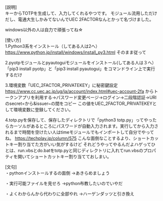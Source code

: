 [説明]<br>
キーからTOTPを生成して、入力してくれるやつです。
モジュール流用しただけだし、電通大生しかみてないんでUEC 2FACTORなんとかって名づけました。

windows以外の人は自力で頑張ってね☆

[使い方]<br>
1.Python3系をインストール（してある人は2へ）
https://www.python.jp/install/windows/install_py3.html
そのまま従って

2.pyotpモジュールとpyautoguiモジュールをインストール(してある人は３へ）
「pip3 install pyotp」と「pip3 install pyautogui」をコマンドライン上で実行するだけ

3.環境変数「UEC_2FACTOR_PRIVATEKEY」に秘密鍵設定
https://www.cc.uec.ac.jp/ug/ja/account/index.html#uec-account-2fa
からトークンアプリを利用する→パスワード変更ページ→ログイン→二段階認証→URIのsecret=から&issuer~の間をコピー
この値をUEC_2FACTOR_PRIVATEKEYとして環境変数に登録してください。

4.totp.pyを保存して、保存したディレクトリで「python3 totp.py」ってやったらカーソルがあるところにパスワードが自動入力されます。実行してから入力されるまで時間を空けたい人はtimeモジュールでもインポートして自分でやってね。
https://techplay.jp/column/575
こんな面倒なことするより、ショートカットキー割り当てた方がいい気がするけど
それどうやってやるんだよハゲってひとは、run.vbsとdo.batをtotp.pyと同じディレクトリに入れてrun.vbsのプロパティを開いてショートカットキー割り当てておしまい。

[文句]<br>
・pythonインストールするの面倒
→あきらめましょう

・実行可能ファイルを見せろ
→python布教したいのでいやだ

・よくわからんから代わりに全部やれ
→ハーゲンダッツと引き換え

